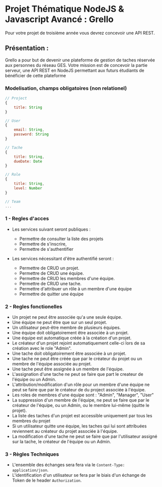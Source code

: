 # Projet Thématique NodeJS & Javascript Avancé : Grello

Pour votre projet de troisième année vous devrez concevoir une API REST.

## Présentation : 

Grello a pour but de devenir une plateforme de gestion de taches réservée aux personnes du réseau GES. Votre mission est de concevoir la partie serveur, une API REST en NodeJS permettant aux futurs étudiants de bénéficier de cette plateforme

### Modelisation, champs obligatoires (non relationel)

```javascript
// Project
{
    title: String
}

// User
{
    email: String,
    password: String
}

// Tache 
{
    title: String,
    dueDate: Date
}

// Role 
{
    title: String,
    level: Number
}

// Team
...
```

### 1 - Regles d'acces
- Les services suivant seront publiques : 
     - Permettre de consulter la liste des projets 
     - Permettre de s'inscrire,
     - Permettre de s'authentifier
    
- Les services nécessitant d'être authentifié seront :
    - Permettre de CRUD un projet.
    - Permettre de CRUD une équipe.
    - Permettre de CRUD les membres d'une équipe.
    - Permettre de CRUD une tache.
    - Permettre d'attribuer un rôle à un membre d'une équipe
    - Permettre de quitter une équipe
     
### 2 - Regles fonctionelles
- Un projet ne peut être associée qu'a une seule équipe.
- Une équipe ne peut être que sur un seul projet.
- Un utilisateur peut-être membre de plusieurs équipes.
- Une équipe doit obligatoirement être associée à un projet.
- Une équipe est automatique créée à la création d'un projet.
- Le créateur d'un projet rejoint automatiquement celle-ci lors de sa création avec le role "Admin".
- Une tache doit obligatoirement être associée à un projet.
- Une tache ne peut être créée que par le créateur du projet ou un membre de l'équipe associée au projet.
- Une tache peut être assignée à un membre de l'équipe.
- L'assignation d'une tache ne peut se faire que part le createur de l'équipe ou un Admin.
- L'attribution/modification d'un rôle pour un membre d'une équipe ne peut se faire que par le créateur de du project associée à l'équipe.
- Les roles de membres d'une équipe sont : "Admin", "Manager", "User"
- La suppression d'un membre de l'équipe, ne peut se faire que par le créateur de l'équipe, ou un Admin, ou le membre lui-même (quitte le projet).
- La liste des taches d'un projet est accessible uniquement par tous les membres du projet
- Si un utilisateur quitte une équipe, les taches qui lui sont attribuées reviennent au créateur du projet associée à l'équipe.
- La modification d'une tache ne peut se faire que par l'utilisateur assigné sur la tache, le créateur de l'équipe ou un Admin.
    

### 3 - Règles Techniques
- L'ensemble des échanges sera fera via le `Content-Type: application/json`.
- L'identification d'un utilisateur se fera par le biais d'un échange de Token de le header `Authorization`.